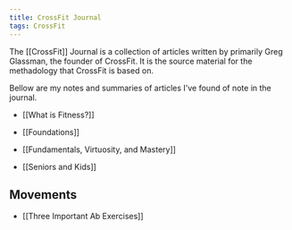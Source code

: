 ```yaml
---
title: CrossFit Journal
tags: CrossFit
---
```


The [[CrossFit]] Journal is a collection of articles written by primarily Greg Glassman, the founder of CrossFit. It is the source material for the methadology that CrossFit is based on.

Bellow are my notes and summaries of articles I've found of note in the journal.

- [[What is Fitness?]]
- [[Foundations]]
- [[Fundamentals, Virtuosity, and Mastery]]


- [[Seniors and Kids]]

## Movements

- [[Three Important Ab Exercises]]